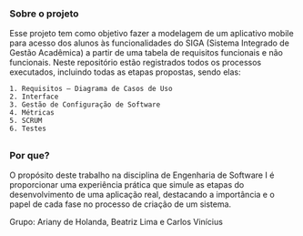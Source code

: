 ### **Sobre o projeto**

Esse projeto tem como objetivo fazer a modelagem de um aplicativo mobile para acesso dos alunos às funcionalidades do SIGA (Sistema Integrado de Gestão Acadêmica) a partir de uma tabela de requisitos funcionais e não funcionais. 
Neste repositório estão registrados todos os processos executados, incluindo todas as etapas propostas, sendo elas:

    1. Requisitos – Diagrama de Casos de Uso
    2. Interface
    3. Gestão de Configuração de Software  
    4. Métricas
    5. SCRUM
    6. Testes
    
##
### **Por que?**

O propósito deste trabalho na disciplina de Engenharia de Software I é proporcionar uma experiência prática que simule as etapas do desenvolvimento de uma aplicação real, destacando a importância e o papel de cada fase no processo de criação de um sistema. 

Grupo: Ariany de Holanda, Beatriz Lima e Carlos Vinícius






